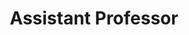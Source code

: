 ---
layout: person
name: "Chenyang Si"
image: "/assets/people/chenyangsi.jpg"
title: "Assistant Professor"
category: "Fulltime Faculty"
biography: |
  <p>Si Chenyang is an assistant professor and distinguished researcher at the School of Intelligent Science and Technology, Nanjing University. In 2021, he graduated from the State Key Laboratory of Pattern Recognition, Institute of Automation, Chinese Academy of Sciences. From June 2021 to January 2023, he worked as a researcher at SEA AI Lab, Singapore. From February 2023 to February 2025, he worked as a postdoctoral researcher at MMLab, Nanyang Technological University, Singapore. He has published a number of international top conference and journal papers (CVPR, ICCV, ECCV, ICLR, NeurIPS, AAAI, TPAMI, TIP, IJCV, etc.), of which 5 are Oral, 1 is Spotlight, and 1 is Highlight. Related work has been cited more than 4300 times on Google Scholar, with the highest citation of a single paper exceeding 1000 times. Several generation algorithms developed by the company have been integrated into the international mainstream generation algorithm library (such as Diffusers, ComfyUI), and have been successfully applied to the product systems of many enterprises. He is a long-time reviewer of top international journals and conferences such as TPAMI, TIP, IJCV, CVPR, ICCV, ECCV, ICLR, AAAI, NeurIPS, and also serves as the field Chair of BMVC conference. His research interests cover visual understanding and content generation technologies, including basic computer vision networks, video understanding, basic research on generative models, large video/image generation models and accelerated optimization of generative models. </p>
links:
  - link: "https://scholar.google.com/citations?user=XdahAuoAAAAJ"
    icon: "scholar"
  - link: "chenyang.si@nju.edu.cn"
    icon: "email"
  - link: "https://chenyangsi.top"
    icon: "website"
office: "Nanyong Building West 348"
---